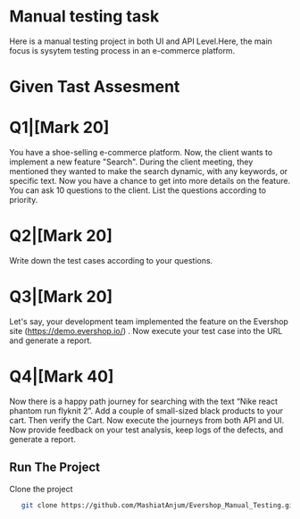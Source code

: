 # Manual testing task 
Here is a manual testing project in both UI and API Level.Here, the main focus is sysytem testing process in an e-commerce platform.

# Given Tast Assesment
# Q1|[Mark 20] 
You have a shoe-selling e-commerce platform. Now, the client wants to implement a new feature "Search". During the client meeting, they mentioned they wanted to make the search dynamic, with any keywords, or specific text. Now you have a chance to get into more details on the feature. You can ask 10 questions to the client. List the questions according to priority.

# Q2|[Mark 20] 
Write down the test cases according to your questions.


# Q3|[Mark 20] 
Let's say, your development team implemented the feature on the  Evershop site (https://demo.evershop.io/) . Now execute your test case into the URL and generate a report.


# Q4|[Mark 40] 
Now there is a happy path journey for searching with the text “Nike react phantom run flyknit 2”. Add a couple of small-sized black products to your cart. Then verify the Cart. Now execute the journeys from both API and UI. Now provide feedback on your test analysis, keep logs of the defects, and generate a report.

## Run The Project

Clone the project

```bash
   git clone https://github.com/MashiatAnjum/Evershop_Manual_Testing.git
```


